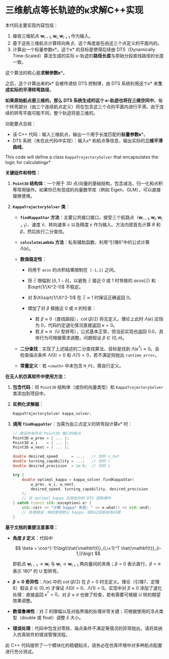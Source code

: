 # 三维航点等长轨迹的κ求解C++实现

本代码主要实现内容包括：

1.  接收三维航点 $\mathbf{w}_{i-1}, \mathbf{w}_i, \mathbf{w}_{i+1}$ 作为输入。
2.  基于这些三维航点计算转向角 $\beta$。这个角度是在由这三个点定义的平面内的。
3.  计算出一个标量参数κ*。这个κ* 的目标是使得后续由 DTS（Dynamically Time-Scaled）算法生成的实际 κ-轨迹的**路径长度**与原始分段直线路径的长度一致。

这个算法的核心是**求解参数κ***。

之后，这个计算出来的κ* 会被传递给 DTS 控制律，由 DTS 系统利用这个κ* 来**生成实际的平滑转弯路径**。

**如果原始航点是三维的，那么 DTS 系统生成的这个 κ-轨迹也将在三维空间中**。每个转弯部分（由三个连续航点定义）将在包含这三个点的平面内进行平滑。由于连续的转弯平面可能不同，整个轨迹将是三维的。

功能要点总结：

* 该 C++ 代码：输入三维航点，输出一个用于长度匹配的**标量参数κ***。
* DTS 系统（未在此代码中实现）：输入κ* 和航点等信息，输出实际的**三维平滑曲线**。



This code will define a class `KappaTrajectorySolver` that encapsulates the logic for calculatingκ*


**关键组件和特性：**

1. **`Point3D` 结构体**：一个用于 3D 点/向量的基础结构，包含减法、归一化和点积等常用操作。如果你已有现成的向量数学库（例如 Eigen、GLM），可以直接替换使用。
2. **`KappaTrajectorySolver` 类**：

   * **`findKappaStar` 方法**：主要公共接口接口，接受三个航路点（$\mathbf{w}_{i-1}, \mathbf{w}_i, \mathbf{w}_{i+1}$）、速度 $\hat v$、转向速率 $c$ 以及精度 $\varepsilon$ 作为输入。方法内部首先计算 $R$ 和 $\beta$，然后执行二分查找。
   * **`calculateLambda` 方法**：私有辅助函数，利用“引理6”中的公式计算 $\Lambda(\kappa)$。
   * **数值稳定性**：

     * 将用于 `acos` 的点积结果限制在` [-1,1]` 之间。
     * 将 $\Xi$ 限幅到 $[\delta,\,1-\delta]$，以避免 $\Xi$ 接近 0 或 1 时导致的 $acos(\Xi)$ 和 $\sqrt{1/\Xi^2-1}$ 不稳定。
     * 对 $\Xi\sqrt{1/\Xi^2-1}$ 在 $\Xi\approx1$ 时保证正确返回 0。
     * 增加了对 $\beta$ 极接近 0 或 $\pi$ 的检查：

       * 若 $\beta\approx0$（直线路段），$\cot(\beta/2)$ 将无定义。理论上此时 $\Lambda(\kappa)$ 应恒为 0，代码约定退化情况直接返回 $\kappa=0$。
       * 若 $\beta\approx\pi$（U 型转弯），公式基本正常，但当前实现也返回 0.0，具体行为可根据需求调整。问题假设 $\beta\in(0,\pi)$。
   * **二分查找**：实现了上述描述的二分查找算法，目标是找到 $\Lambda(\kappa^*)\approx0$。会检查端点条件 $\Lambda(0)>0$ 和 $\Lambda(1)<0$，若不满足则抛出 `runtime_error`。
   * **常量定义**：若 `<cmath>` 中未包含 `M_PI`，需自行定义。

**在无人机仿真软件中使用方法：**

1. **包含代码**：将 `Point3D` 结构体（或你的向量类型）和 `KappaTrajectorySolver` 类添加到项目中。
2. **实例化求解器**：

   ```cpp
   KappaTrajectorySolver kappa_solver;
   ```
3. **调用 `findKappaStar`**：当需为由三点定义的转弯段计算κ* 时：

   ```cpp
   // 假设你有符合 Point3D 接口的航点
   Point3D w_prev = { ... };
   Point3D w_i    = { ... };
   Point3D w_next = { ... };
   
   double desired_speed      = ...;   // 你的 v_hat
   double turning_capability = ...;   // 你的 c
   double desired_precision  = 1e-6;  // 你的 ε
   
   try {
       double optimal_kappa = kappa_solver.findKappaStar(
           w_prev, w_i, w_next,
           desired_speed, turning_capability, desired_precision
       );
       // 将 optimal_kappa 应用到你的 DTS 控制律中
   } catch (const std::exception& e) {
       std::cerr << "计算 kappa* 失败: " << e.what() << std::endl;
       // 处理错误：例如使用默认 kappa，或标记该航段有问题
   }
   ```

**基于文档的重要注意事项：**

* **角度 $\beta$ 定义**：代码中

  $$
    \beta = \cos^{-1}\bigl(\hat{\mathbf{t}}_{i,i+1}^T \hat{\mathbf{t}}_{i-1,i}\bigr)
  $$

  即航点 $\mathbf{w}_{i-1}\to\mathbf{w}_i$ 与 $\mathbf{w}_i\to\mathbf{w}_{i+1}$ 两向量间的夹角；$\beta=0$ 表示直行，$\beta=\pi$ 表示 180° 的 U 型转弯。
* **$\beta=0$ 奇异性**：$\Lambda(\kappa)$ 中的 $\cot(\beta/2)$ 在 $\beta=0$ 时无定义。理论（引理7、定理8）假设 $\beta\in(0,\pi)$ 才保证 $\Lambda(0)>0$、$\Lambda(1)<0$。实现中对 $\beta\approx0$ 添加了退化处理：直接返回 $\kappa^*=0$。对 $\beta\approx\pi$ 也做了检查，若有需要可根据 U 转的期望效果调整。
* **数值鲁棒性**：对 $\Xi$ 的限幅以及对临界值的处理非常关键；可根据使用的浮点类型（double 或 float）调整 $\delta$ 大小。
* **错误处理**：代码中包含对零除、端点条件不满足等情况的异常抛出，请将其纳入仿真软件的错误管理流程。

此 C++ 代码提供了一个模块化的稳健起点，请务必在仿真环境中对多种航点配置进行充分测试。
